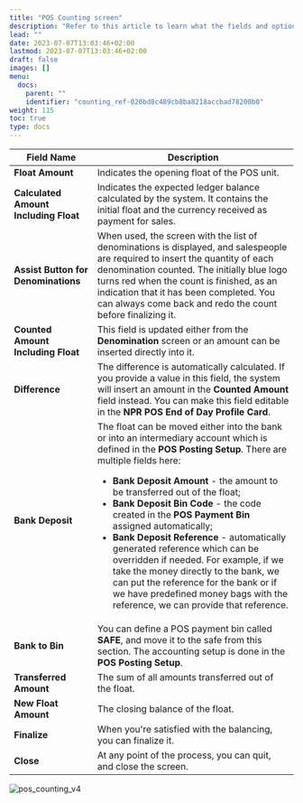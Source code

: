 ```yaml
---
title: "POS Counting screen"
description: "Refer to this article to learn what the fields and options in the POS Counting Screen are used for."
lead: ""
date: 2023-07-07T13:03:46+02:00
lastmod: 2023-07-07T13:03:46+02:00
draft: false
images: []
menu:
  docs:
    parent: ""
    identifier: "counting_ref-020bd8c489cb8ba8218accbad78200b0"
weight: 115
toc: true
type: docs
---
```


| Field Name      | Description |
| ----------- | ----------- |
| **Float Amount** | Indicates the opening float of the POS unit. |
| **Calculated Amount Including Float** | Indicates the expected ledger balance calculated by the system. It contains the initial float and the currency received as payment for sales. |
| **Assist Button for Denominations** | When used, the screen with the list of denominations is displayed, and salespeople are required to insert the quantity of each denomination counted. The initially blue logo turns red when the count is finished, as an indication that it has been completed. You can always come back and redo the count before finalizing it. | 
| **Counted Amount Including Float** | This field is updated either from the **Denomination** screen or an amount can be inserted directly into it. |
| **Difference** | The difference is automatically calculated. If you provide a value in this field, the system will insert an amount in the **Counted Amount** field instead. You can make this field editable in the **NPR POS End of Day Profile Card**. | 
| **Bank Deposit** | The float can be moved either into the bank or into an intermediary account which is defined in the **POS Posting Setup**. There are multiple fields here: <ul> <li> **Bank Deposit Amount** - the amount to be transferred out of the float; </li> <li> **Bank Deposit Bin Code** - the code created in the **POS Payment Bin** assigned automatically; </li> <li> **Bank Deposit Reference** - automatically generated reference which can be overridden if needed. For example, if we take the money directly to the bank, we can put the reference for the bank or if we have predefined money bags with the reference, we can provide that reference. </li> </ul> |
| **Bank to Bin** | You can define a POS payment bin called **SAFE**, and move it to the safe from this section. The accounting setup is done in the **POS Posting Setup**. |
| **Transferred Amount** | The sum of all amounts transferred out of the float. |
| **New Float Amount** | The closing balance of the float. | 
| **Finalize** | When you're satisfied with the balancing, you can finalize it. |
| **Close** | At any point of the process, you can quit, and close the screen. |

![pos_counting_v4](pos_counting_v4.png)